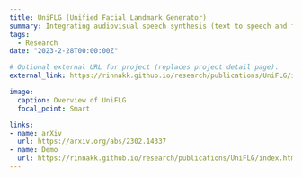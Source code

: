```yaml
---
title: UniFLG (Unified Facial Landmark Generator)
summary: Integrating audiovisual speech synthesis (text to speech and face) and speech-driven facial animation (speech to face) for multimodal interaction.
tags:
  - Research
date: "2023-2-28T00:00:00Z"

# Optional external URL for project (replaces project detail page).
external_link: https://rinnakk.github.io/research/publications/UniFLG/index.html

image:
  caption: Overview of UniFLG
  focal_point: Smart

links:
- name: arXiv
  url: https://arxiv.org/abs/2302.14337
- name: Demo
  url: https://rinnakk.github.io/research/publications/UniFLG/index.html
---
```


